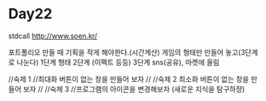# Day22
stdcall
http://www.soen.kr/

포트폴리오 만들 때 기획을 작게 해야한다.(시간계산)
게임의 형태만 만들어 놓고(3단계로 나눈다)
1단계 형태 
2단계 (이펙트 등등)
3단계 sns(공유), 마켓에 올림


//숙제 1
//최대화 버튼이 없는 창을 만들어 보자
//
//숙제 2 최소화 버튼이 없는 창을 만들어 보자
//
//숙제 3 
//프로그램의 아이콘을 변경해보자 (새로운 지식을 탐구하쟝)
